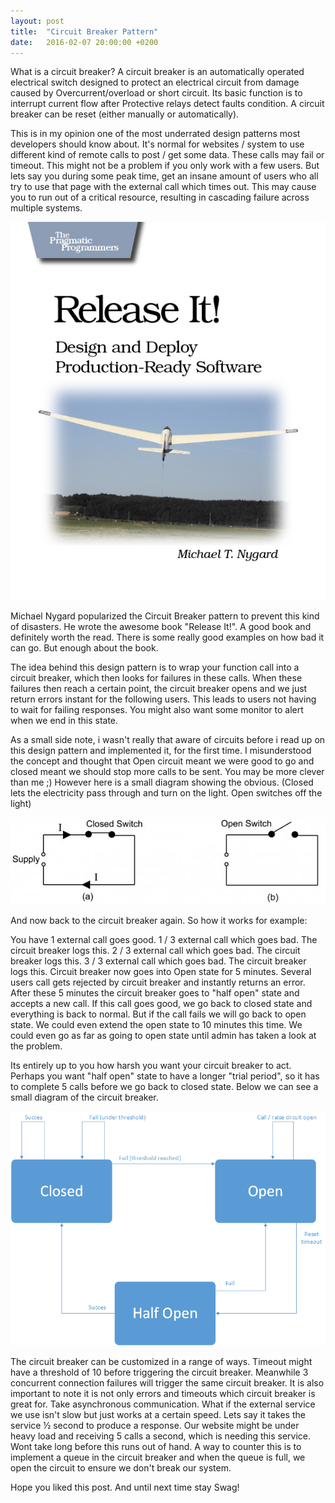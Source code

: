 ```yaml
---
layout: post
title:  "Circuit Breaker Pattern"
date:   2016-02-07 20:00:00 +0200
---
```

What is a circuit breaker? A circuit breaker is an automatically operated electrical switch designed to protect an electrical circuit from damage caused by Overcurrent/overload or short circuit. Its basic function is to interrupt current flow after Protective relays detect faults condition. A circuit breaker can be reset (either manually or automatically).

This is in my opinion one of the most underrated design patterns most developers should know about. It's normal for websites / system to use different kind of remote calls to post / get some data. These calls may fail or timeout. This might not be a problem if you only work with a few users. But lets say you during some peak time, get an insane amount of users who all try to use that page with the external call which times out. This may cause you to run out of a critical resource, resulting in cascading failure across multiple systems.

[![Release It!](/assets/Release_It-1.jpg)](http://www.amazon.co.uk/Release-Production-Ready-Software-Pragmatic-Programmers/dp/0978739213/ref=sr_1_1?ie=UTF8&qid=1455093459&sr=8-1&keywords=release+it)

Michael Nygard popularized the Circuit Breaker pattern to prevent this kind of disasters. He wrote the awesome book "Release It!". A good book and definitely worth the read. There is some really good examples on how bad it can go. But enough about the book.  

The idea behind this design pattern is to wrap your function call into a circuit breaker, which then looks for failures in these calls. When these failures then reach a certain point, the circuit breaker opens and we just return errors instant for the following users. This leads to users not having to wait for failing responses. You might also want some monitor to alert when we end in this state.

As a small side note, i wasn't really that aware of circuits before i read up on this design pattern and implemented it, for the first time. I misunderstood the concept and thought that Open circuit meant we were good to go and closed meant we should stop more calls to be sent. You may be more clever than me ;) However here is a small diagram showing the obvious. (Closed lets the electricity pass through and turn on the light. Open switches off the light)

![Circuets](/assets/open_closed.jpg)

And now back to the circuit breaker again. So how it works for example:

You have 1 external call goes good.
1 / 3 external call which goes bad. The circuit breaker logs this. 
2 / 3 external call which goes bad. The circuit breaker logs this.
3 / 3 external call which goes bad. The circuit breaker logs this.
Circuit breaker now goes into Open state for 5 minutes.
Several users call gets rejected by circuit breaker and instantly returns an error.
After these 5 minutes the circuit breaker goes to "half open" state and accepts a new call. If this call goes good, we go back to closed state and everything is back to normal. But if the call fails we will go back to open state. We could even extend the open state to 10 minutes this time. We could even go as far as going to open state until admin has taken a look at the problem.

Its entirely up to you how harsh you want your circuit breaker to act. Perhaps you want "half open" state to have a longer "trial period", so it has to complete 5 calls before we go back to closed state. Below we can see a small diagram of the circuit breaker.

![Diagram](/assets/State.png)

The circuit breaker can be customized in a range of ways. Timeout might have a threshold of 10 before triggering the circuit breaker. Meanwhile 3 concurrent connection failures will trigger the same circuit breaker. It is also important to note it is not only errors and timeouts which circuit breaker is great for. Take asynchronous communication. What if the external service we use isn't slow but just works at a certain speed. Lets say it takes the service ½ second to produce a response. Our website might be under heavy load and receiving 5 calls a second, which is needing this service. Wont take long before this runs out of hand. A way to counter this is to implement a queue in the circuit breaker and when the queue is full, we open the circuit to ensure we don't break our system.

Hope you liked this post.
And until next time stay Swag! 


